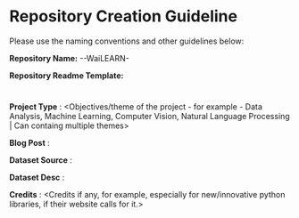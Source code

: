 # Repository Creation Guideline

Please use the naming conventions and other guidelines below:

**Repository Name:** <Month>-<Year>-WaiLEARN-<ProjectName>

**Repository Readme Template:**

# <Repository Name>
<Repository Description>

**Project Type** : <Objectives/theme of the project - for example - Data Analysis, Machine Learning, Computer Vision, Natural Language Processing | Can containg multiple themes>

**Blog Post** : [<blog name>](<blog link>)

**Dataset Source** : [<Data Source Name>](<Data Source Link>)

**Dataset Desc** : <Short Data Source description>

**Credits** : <Credits if any, for example, especially for new/innovative python libraries, if their website calls for it.>


